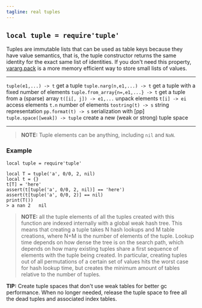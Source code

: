 ```yaml
---
tagline: real tuples
---
```


## `local tuple = require'tuple'`

Tuples are immutable lists that can be used as table keys because they have
value semantics, that is, the tuple constructor returns the same identity
for the exact same list of identities. If you don't need this property,
[vararg.pack] is a more memory efficient way to store small lists of values.

[vararg.pack]: vararg.html#pack

---------------------------------- -------------------------------------------
`tuple(e1,...) -> t`					  get a tuple
`tuple.narg(n,e1,...) -> t`        get a tuple with a fixed number of elements
`tuple.from_array{n=,e1,...} -> t` get a tuple from a (sparse) array
`t([i[, j]) -> e1,...`				  unpack elements
`t[i] -> ei`							  access elements
`t.n`										  number of elements
`tostring(t) -> s`					  string representation
`pp.format(t) -> s`					  serialization with [pp]
`tuple.space([weak]) -> tuple`	  create a new (weak or strong) tuple space
---------------------------------- -------------------------------------------

> __NOTE:__ Tuple elements can be anything, including `nil` and `NaN`.

### Example

~~~{.lua}
local tuple = require'tuple'

local T = tuple('a', 0/0, 2, nil)
local t = {}
t[T] = 'here'
assert(t[tuple('a', 0/0, 2, nil)] == 'here')
assert(t[tuple('a', 0/0, 2)] == nil)
print(T())
> a	nan	2	nil
~~~

> __NOTE:__ all the tuple elements of all the tuples created with this
function are indexed internally with a global weak hash tree. This means that
creating a tuple takes N hash lookups and M table creations, where N+M is the
number of elements of the tuple. Lookup time depends on how dense the tree is
on the search path, which depends on how many existing tuples share a first
sequence of elements with the tuple being created. In particular, creating
tuples out of all permutations of a certain set of values hits the worst case
for hash lookup time, but creates the minimum amount of tables relative to
the number of tuples.

__TIP:__ Create tuple spaces that don't use weak tables for better gc
performance. When no longer needed, release the tuple space to free all
the dead tuples and associated index tables.
